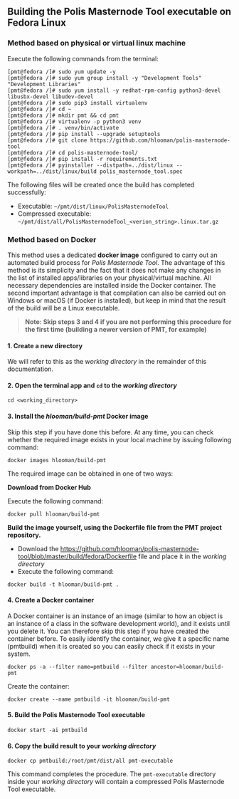 ## Building the Polis Masternode Tool executable on Fedora Linux

### Method based on physical or virtual linux machine

Execute the following commands from the terminal:

```
[pmt@fedora /]# sudo yum update -y
[pmt@fedora /]# sudo yum group install -y "Development Tools" "Development Libraries"
[pmt@fedora /]# sudo yum install -y redhat-rpm-config python3-devel libusbx-devel libudev-devel
[pmt@fedora /]# sudo pip3 install virtualenv
[pmt@fedora /]# cd ~
[pmt@fedora /]# mkdir pmt && cd pmt
[pmt@fedora /]# virtualenv -p python3 venv
[pmt@fedora /]# . venv/bin/activate
[pmt@fedora /]# pip install --upgrade setuptools
[pmt@fedora /]# git clone https://github.com/hlooman/polis-masternode-tool
[pmt@fedora /]# cd polis-masternode-tool/
[pmt@fedora /]# pip install -r requirements.txt
[pmt@fedora /]# pyinstaller --distpath=../dist/linux --workpath=../dist/linux/build polis_masternode_tool.spec
```

The following files will be created once the build has completed successfully:
* Executable: `~/pmt/dist/linux/PolisMasternodeTool`
* Compressed executable: `~/pmt/dist/all/PolisMasternodeTool_<verion_string>.linux.tar.gz`


### Method based on Docker

This method uses a dedicated **docker image** configured to carry out an automated build process for *Polis Masternode Tool*. The advantage of this method is its simplicity and the fact that it does not make any changes in the list of installed apps/libraries on your physical/virtual machine. All necessary dependencies are installed inside the Docker container. The second important advantage is that compilation can also be carried out on Windows or macOS (if Docker is installed), but keep in mind that the result of the build will be a Linux executable.

> **Note: Skip steps 3 and 4 if you are not performing this procedure for the first time (building a newer version of PMT, for example)**

#### 1. Create a new directory
We will refer to this as the *working directory* in the remainder of this documentation.

#### 2. Open the terminal app and `cd` to the *working directory*

```
cd <working_directory>
```

#### 3. Install the *hlooman/build-pmt* Docker image

Skip this step if you have done this before. At any time, you can check whether the required image exists in your local machine by issuing following command:

```
docker images hlooman/build-pmt
```

The required image can be obtained in one of two ways:

**Download from Docker Hub**

Execute the following command:

```
docker pull hlooman/build-pmt
```

**Build the image yourself, using the Dockerfile file from the PMT project repository.**

* Download the https://github.com/hlooman/polis-masternode-tool/blob/master/build/fedora/Dockerfile file and place it in the *working directory*
* Execute the following command:
```
docker build -t hlooman/build-pmt .
```

#### 4. Create a Docker container

A Docker container is an instance of an image (similar to how an object is an instance of a class in the software development world), and it exists until you delete it. You can therefore skip this step if you have created the container before. To easily identify the container, we give it a specific name (pmtbuild) when it is created so you can easily check if it exists in your system.

```
docker ps -a --filter name=pmtbuild --filter ancestor=hlooman/build-pmt
```
Create the container:

```
docker create --name pmtbuild -it hlooman/build-pmt
```

#### 5. Build the Polis Masternode Tool executable

```
docker start -ai pmtbuild
```

#### 6. Copy the build result to your *working directory*

```
docker cp pmtbuild:/root/pmt/dist/all pmt-executable
```

This command completes the procedure. The `pmt-executable` directory inside your *working directory* will contain a compressed Polis Masternode Tool executable.
